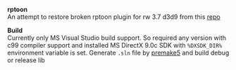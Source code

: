 **rptoon**\
An attempt to restore broken rptoon plugin for rw 3.7 d3d9 from this [repo](https://github.com/sigmaco/rwsrc-v37-pc/tree/master)

**Build**\
Currently only MS Visual Studio build support. So required any version with c99 compiler support and installed MS DirectX 9.0c SDK with `%DXSDK_DIR%` environment variable is set. Generate `.sln` file by [premake5](https://premake.github.io/) and build debug or release lib

